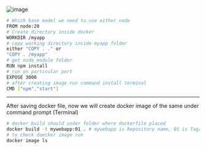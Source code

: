 ![image](https://github.com/user-attachments/assets/c18cc49b-eb72-41a9-95f7-9623f0139fac)
```bash
# Which base model we need to use either node
FROM node:20
# Create directory inside docker
WORKDIR /myapp 
# copy working directory inside myapp folder
either "COPY . ." or  
"COPY . /myapp"
# get node_module folder
RUN npm install
# run on particular port
EXPOSE 3000
# after creating image run command install terminal
CMD ["npm","start"]
``` 
---------------------
After saving docker file, now we will create docker image of the same under command prompt (Terminal)
```bash
# docker build should under folder where dockerfile placed
docker build -t mywebapp:01 . # mywebapp is Repository name, 01 is Tag/version number
# to check doecker image run
docker image ls
``` 
